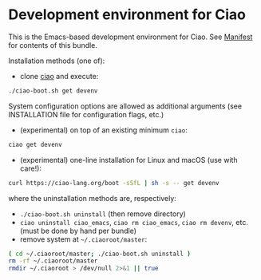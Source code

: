 # Development environment for Ciao

This is the Emacs-based development environment for Ciao.
See [Manifest](Manifest.pl) for contents of this bundle.

Installation methods (one of):

 - clone [ciao](https://github.com/ciao-lang/ciao) and execute:
```sh
./ciao-boot.sh get devenv
```
   System configuration options are allowed as additional arguments
   (see INSTALLATION file for configuration flags, etc.)
 - (experimental) on top of an existing minimum `ciao`:
```sh
ciao get devenv
```
 - (experimental) one-line installation for Linux and macOS (use with care!):
```sh
curl https://ciao-lang.org/boot -sSfL | sh -s -- get devenv
```

where the uninstallation methods are, respectively:

 - `./ciao-boot.sh uninstall` (then remove directory)
 - `ciao uninstall ciao_emacs`, `ciao rm ciao_emacs`, `ciao rm devenv`, etc. (must be done by hand per bundle)
 - remove system at `~/.ciaoroot/master`:
```sh
( cd ~/.ciaoroot/master; ./ciao-boot.sh uninstall )
rm -rf ~/.ciaoroot/master
rmdir ~/.ciaoroot > /dev/null 2>&1 || true
```
